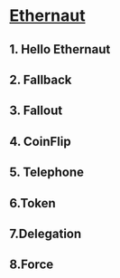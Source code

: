 # [Ethernaut](https://ethernaut.openzeppelin.com/)

## 1. Hello Ethernaut

## 2. Fallback

## 3. Fallout

## 4. CoinFlip

## 5. Telephone

## 6.Token

## 7.Delegation

## 8.Force
